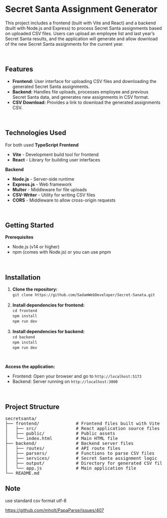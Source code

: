 # Secret Santa Assignment Generator

This project includes a frontend (built with Vite and React) and a backend (built with Node.js and Express) to process Secret Santa assignments based on uploaded CSV files. Users can upload an employee list and last year’s Secret Santa results, and the application will generate and allow download of the new Secret Santa assignments for the current year.

<br>

## Features

<ul>
  <li><b>Frontend:</b> User interface for uploading CSV files and downloading the generated Secret Santa assignments.</li>
  <li><b>Backend:</b> Handles file uploads, processes employee and previous Secret Santa data, and generates new assignments in CSV format.</li>
  <li><b>CSV Download:</b> Provides a link to download the generated assignments CSV.</li>
</ul>

<br>

## Technologies Used
For both used <b>TypeScript</b> 
<b>Frontend</b>
<ul>
  <li><b>Vite</b> - Development build tool for frontend</li>
  <li><b>React</b> - Library for building user interfaces</li>
</ul>

<b>Backend</b>
<ul>
  <li><b>Node.js</b> - Server-side runtime</li>
  <li><b>Express.js</b> - Web framework</li>
  <li><b>Multer</b> - Middleware for file uploads</li>
  <li><b>CSV-Writer</b> - Utility for writing CSV files</li>
  <li><b>CORS</b> - Middleware to allow cross-origin requests</li>
</ul>

<br>

## Getting Started

<b>Prerequisites</b>
<ul>
  <li>Node.js (v14 or higher)</li>
  <li>npm (comes with Node.js) or you can use pnpm </li>
</ul>

<br>

## Installation

<ol>
  <li><b>Clone the repository:</b><br>
    <code>git clone https://github.com/SadamWebDeveloper/Secret-Sanata.git</code>
  </li>
  <br>
  <li><b>Install dependencies for frontend:</b><br>
    <code>cd frontend</code><br>
    <code>npm install</code><br>
    <code>npm run dev</code>
  </li>
  <br>
  <li><b>Install dependencies for backend:</b><br>
    <code>cd backend</code><br>
    <code>npm install</code><br>
    <code>npm run dev</code>
  </li>
</ol>

<br>

<b>Access the application:</b><br>
<ul>
  <li>Frontend: Open your browser and go to <code>http://localhost:5173</code></li>
  <li>Backend: Server running on <code>http://localhost:3000</code></li>
</ul>

<br>

## Project Structure

<pre>
secretsanta/
├── frontend/              # Frontend files built with Vite
│   ├── src/               # React application source files
│   ├── public/            # Public assets
│   └── index.html         # Main HTML file
├── backend/               # Backend server files
│   ├── routes/            # API route files
│   ├── parsers/           # Functions to parse CSV files
│   ├── services/          # Secret Santa assignment logic
│   ├── output/            # Directory for generated CSV files
│   └── app.js             # Main application file
└── README.md
</pre>

## Note 
use standard csv format utf-8 

https://github.com/mholt/PapaParse/issues/407